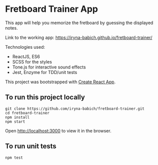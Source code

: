 # Fretboard Trainer App

This app will help you memorize the fretboard by guessing the displayed notes.

Link to the working app: https://iryna-babich.github.io/fretboard-trainer/

Technologies used:

- ReactJS, ES6
- SCSS for the styles
- Tone.js for interactive sound effects
- Jest, Enzyme for TDD/unit tests

This project was bootstrapped with [Create React App](https://github.com/facebook/create-react-app).

## To run this project locally

```
git clone https://github.com/iryna-babich/fretboard-trainer.git
cd fretboard-trainer
npm install
npm start
```

Open [http://localhost:3000](http://localhost:3000) to view it in the browser.

## To run unit tests

```
npm test
```
